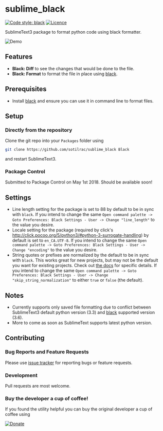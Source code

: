 # sublime_black

[![Code style: black](https://img.shields.io/badge/code%20style-black-000000.svg)](https://github.com/psf/black)
[![Licence](https://img.shields.io/badge/license-MIT-blue.svg)](LICENSE)

SublimeText3 package to format python code using black formatter.

![Demo](https://i.imgur.com/10aO24T.gif)

## Features

* **Black: Diff** to see the changes that would be done to the file.
* **Black: Format** to format the file in place using [black](https://github.com/ambv/black).

## Prerequisites

* Install [black](https://github.com/ambv/black) and ensure you can use it in command line to format files.

## Setup

### Directly from the repository

Clone the git repo into your `Packages` folder using

```bash
git clone https://github.com/sotilrac/sublime_black Black
```

and restart SublimeText3.

### Package Control

Submitted to Package Control on May 1st 2018. Should be available soon!

## Settings

* Line length setting for the package is set to 88 by default to be in sync with `black`. If you intend to change the same `Open command palette -> Goto Preferences: Black Settings - User -> Change "line_length"` to the value you desire.
* Locale setting for the package (required by click's http://click.pocoo.org/5/python3/#python-3-surrogate-handling) by default is set to `en_CA.UTF-8`. If you intend to change the same `Open command palette -> Goto Preferences: Black Settings - User -> Change "encoding"` to the value you desire.
* String quotes or prefixes are normalized by the default to be in sync with `black`. This works great for new projects, but may not be the default you want for existing projects. Check out [the docs](https://github.com/ambv/black#strings) for specific details. If you intend to change the same `Open command palette -> Goto Preferences: Black Settings - User -> Change "skip_string_normalization"` to either `true` or `false` (the default).

## Notes

* Currently supports only saved file formatting due to conflict between SublimeText3 default python version (3.3) and [black](https://github.com/ambv/black) supported version (3.6).
* More to come as soon as SublimeText supports latest python version.

## Contributing

### Bug Reports and Feature Requests

Please use [issue tracker](https://github.com/sotilrac/sublime_black/issues) for reporting bugs or feature requests.

### Development

Pull requests are most welcome.

### Buy the developer a cup of coffee!

If you found the utility helpful you can buy the original developer a cup of coffee using

[![Donate](https://www.paypalobjects.com/webstatic/en_US/i/btn/png/silver-pill-paypal-44px.png)](https://www.paypal.com/cgi-bin/webscr?cmd=_donations&business=3BSBW7D45C4YN&lc=US&currency_code=USD&bn=PP%2dDonationsBF%3abtn_donate_SM%2egif%3aNonHosted)
